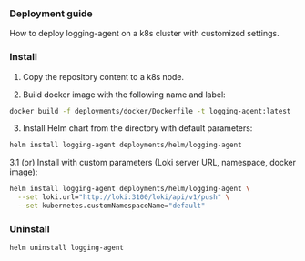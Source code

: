 ### Deployment guide
How to deploy logging-agent on a k8s cluster with customized settings.

### Install

1. Copy the repository content to a k8s node.

2. Build docker image with the following name and label:
```bash
docker build -f deployments/docker/Dockerfile -t logging-agent:latest .
```

3. Install Helm chart from the directory with default parameters:
```bash
helm install logging-agent deployments/helm/logging-agent
```

3.1 (or) Install with custom parameters (Loki server URL, namespace, docker image):
```bash
helm install logging-agent deployments/helm/logging-agent \
  --set loki.url="http://loki:3100/loki/api/v1/push" \
  --set kubernetes.customNamespaceName="default"
```

### Uninstall
```bash
helm uninstall logging-agent
```